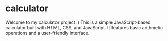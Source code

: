 # calculator
Welcome to my calculator project :) This is a simple JavaScript-based calculator built with HTML, CSS, and JavaScript. It features basic arithmetic operations and a user-friendly interface.
